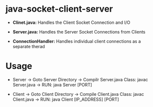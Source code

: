 # java-socket-client-server

* <strong>Clinet.java:</strong> Handles the Client Socket Connection and I/O

* <strong>Server.java:</strong> Handles the Server Socket Connections from Clients

* <strong>ConnectionHandler:</strong> Handles individual client connections as a separate therad

# Usage

* Server
  -> Goto Server Directory
  -> Compilr Server.java Class: javac Server.java
  -> RUN: 
      java Server [PORT]
      

* Client
  -> Goto Client Directory
  -> Compile Client.java Class: javac Client.java
  -> RUN: 
      java Client [IP_ADDRESS] [PORT]
      
      

